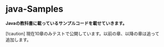 # java-Samples
**Javaの教科書に載っているサンプルコードを載せていきます。**

[!caution] 
現在10章のみテストで公開しています。以前の章、以降の章は追って追加します。

